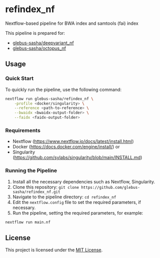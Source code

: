 # refindex_nf
Nextflow-based pipeline for BWA index and samtools (fai) index

This pipeline is prepared for:
- [glebus-sasha/deepvariant_nf](https://github.com/glebus-sasha/deepvariant_nf)
- [glebus-sasha/octopus_nf](https://github.com/glebus-sasha/octopus_nf)

## Usage

### Quick Start

To quickly run the pipeline, use the following command:

```bash
nextflow run glebus-sasha/refindex_nf \
    -profile <docker/singularity> \
    --reference <path-to-reference> \
    --bwaidx <bwaidx-output-folder> \
    --faidx <faidx-output-folder>
```

### Requirements

- Nextflow (https://www.nextflow.io/docs/latest/install.html)
- Docker (https://docs.docker.com/engine/install/) or
- Singularity (https://github.com/sylabs/singularity/blob/main/INSTALL.md)

### Running the Pipeline

1. Install all the necessary dependencies such as Nextflow, Singularity.
2. Clone this repository: `git clone https://github.com/glebus-sasha/refindex_nf.git`
3. Navigate to the pipeline directory: `cd refindex_nf`
4. Edit the `nextflow.config` file to set the required parameters, if necessary.
5. Run the pipeline, setting the required parameters, for example:

```bash
nextflow run main.nf
```

## License

This project is licensed under the [MIT License](LICENSE).
